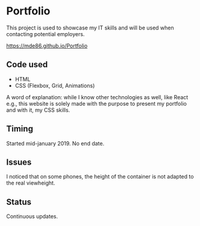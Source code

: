 # Portfolio

This project is used to showcase my IT skills and will be used when contacting potential employers.

https://mde86.github.io/Portfolio

## Code used

   * HTML
   * CSS (Flexbox, Grid, Animations)

A word of explanation: while I know other technologies as well, like React e.g., this website is solely made with the purpose to present my portfolio and with it, my CSS skills.

## Timing

Started mid-january 2019. No end date.

## Issues

I noticed that on some phones, the height of the container is not adapted to the real viewheight.

## Status

Continuous updates.
